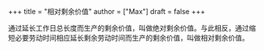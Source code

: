 +++
title = "相对剩余价值"
author = ["Max"]
draft = false
+++

通过延长工作日总长度而生产的剩余价值，叫做绝对剩余价值。与此相反，通过缩短必要劳动时间相应延长剩余劳动时间而生产的剩余价值，叫做相对剩余价值。
